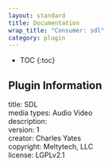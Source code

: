 ```yaml
---
layout: standard
title: Documentation
wrap_title: "Consumer: sdl"
category: plugin
---
```

* TOC
{:toc}

## Plugin Information

title: SDL  
media types:
Audio  Video  
description:   
version: 1  
creator: Charles Yates  
copyright: Meltytech, LLC  
license: LGPLv2.1  
